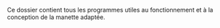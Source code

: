 Ce dossier contient tous les programmes utiles au fonctionnement et à la conception de la manette adaptée.
